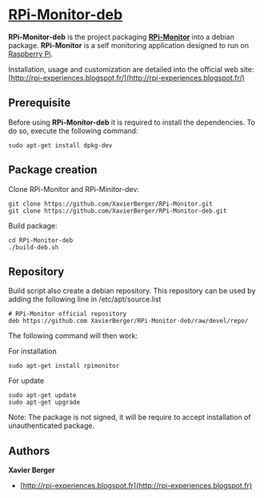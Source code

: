 # [**RPi-Monitor-deb**](http://rpi-experiences.blogspot.fr/)

**RPi-Monitor-deb** is the project packaging [**RPi-Monitor**](https://github.com/XavierBerger/RPi-Monitor) into a debian package. **RPi-Monitor** is a self monitoring application designed to run on [Raspberry Pi](http://www.raspberrypi.org/).

Installation, usage and customization are detailed into the official web site: [http://rpi-experiences.blogspot.fr/](http://rpi-experiences.blogspot.fr/)


## Prerequisite

Before using **RPi-Monitor-deb** it is required to install the dependencies. To do so, execute the following command:

    sudo apt-get install dpkg-dev 

## Package creation

Clone RPi-Monitor and RPi-Minitor-dev:

    git clone https://github.com/XavierBerger/RPi-Monitor.git
    git clone https://github.com/XavierBerger/RPi-Monitor-deb.git

Build package:

    cd RPi-Monitor-deb
    ./build-deb.sh
   
## Repository

Build script also create a debian repository.
This repository can be used by adding the following line in /etc/apt/source.list

    # RPi-Monitor official repository
    deb https://github.com XavierBerger/RPi-Monitor-deb/raw/devel/repo/

The following command will then work:

For installation
  
    sudo apt-get install rpimonitor

For update
  
    sudo apt-get update
    sudo apt-get upgrade

Note: The package is not signed, it will be require to accept installation of 
unauthenticated package.
    
## Authors

**Xavier Berger**

+ [http://rpi-experiences.blogspot.fr](http://rpi-experiences.blogspot.fr)
